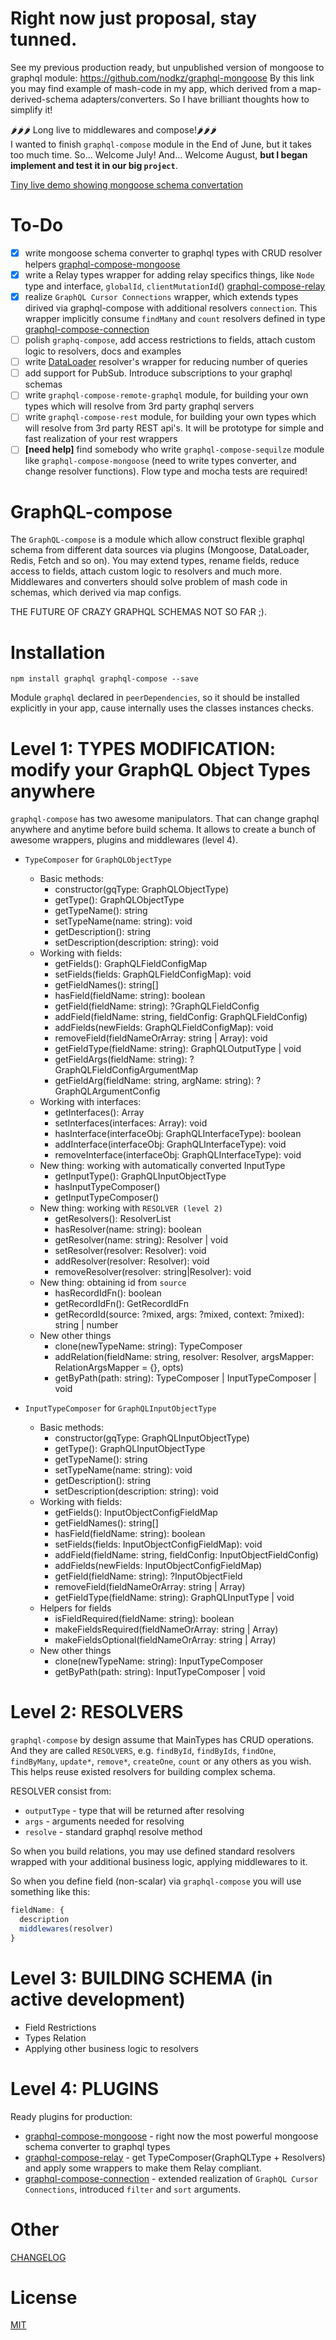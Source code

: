 # Right now just proposal, stay tunned.
See my previous production ready, but unpublished version of mongoose to graphql module: https://github.com/nodkz/graphql-mongoose
By this link you may find example of mash-code in my app, which derived from a map-derived-schema adapters/converters.
So I have brilliant thoughts how to simplify it!

🌶🌶🌶 Long live to middlewares and compose!🌶🌶🌶  
I wanted to finish `graphql-compose` module in the End of June, but it takes too much time. So... Welcome July! And... Welcome August, **but I began implement and test it in our big `project`**.

[Tiny live demo showing mongoose schema convertation](https://graphql-compose-mongoose.herokuapp.com/)

To-Do
=====
- [x] write mongoose schema converter to graphql types with CRUD resolver helpers [graphql-compose-mongoose](https://github.com/nodkz/graphql-compose-mongoose)
- [x] write a Relay types wrapper for adding relay specifics things, like `Node` type and interface, `globalId`, `clientMutationId`() [graphql-compose-relay](https://github.com/nodkz/graphql-compose-relay)
- [x] realize `GraphQL Cursor Connections` wrapper, which extends types dirived via graphql-compose with additional resolvers `connection`. This wrapper implicitly consume `findMany` and `count` resolvers defined in type [graphql-compose-connection](https://github.com/nodkz/graphql-compose-connection)
- [ ] polish `graphq-compose`, add access restrictions to fields, attach custom logic to resolvers, docs and examples
- [ ] write [DataLoader](https://github.com/facebook/dataloader) resolver's wrapper for reducing number of queries
- [ ] add support for PubSub. Introduce subscriptions to your graphql schemas
- [ ] write `graphql-compose-remote-graphql` module, for building your own types which will resolve from 3rd party graphql servers
- [ ] write `graphql-compose-rest` module, for building your own types which will resolve from 3rd party REST api's. It will be prototype for simple and fast realization of your rest wrappers
- [ ] **[need help]** find somebody who write `graphql-compose-sequilze` module like `graphql-compose-mongoose` (need to write types converter, and change resolver functions). Flow type and mocha tests are required!

GraphQL-compose
======================

The `GraphQL-compose` is a module which allow construct flexible graphql schema from different data sources via plugins (Mongoose, DataLoader, Redis, Fetch and so on).
You may extend types, rename fields, reduce access to fields, attach custom logic to resolvers and much more.
Middlewares and converters should solve problem of mash code in schemas, which derived via map configs.

THE FUTURE OF CRAZY GRAPHQL SCHEMAS NOT SO FAR ;).


Installation
============

```
npm install graphql graphql-compose --save
```
Module `graphql` declared in `peerDependencies`, so it should be installed explicitly in your app, cause internally uses the classes instances checks.


Level 1: TYPES MODIFICATION: modify your GraphQL Object Types anywhere
==========================================
`graphql-compose` has two awesome manipulators. That can change graphql anywhere and anytime before build schema. It allows to create a bunch of awesome wrappers, plugins and middlewares (level 4).
- `TypeComposer` for `GraphQLObjectType`
  - Basic methods:
    - constructor(gqType: GraphQLObjectType)
    - getType(): GraphQLObjectType
    - getTypeName(): string
    - setTypeName(name: string): void
    - getDescription(): string
    - setDescription(description: string): void
  - Working with fields:
    - getFields(): GraphQLFieldConfigMap
    - setFields(fields: GraphQLFieldConfigMap): void
    - getFieldNames(): string[]
    - hasField(fieldName: string): boolean
    - getField(fieldName: string): ?GraphQLFieldConfig
    - addField(fieldName: string, fieldConfig: GraphQLFieldConfig)
    - addFields(newFields: GraphQLFieldConfigMap): void
    - removeField(fieldNameOrArray: string | Array<string>): void
    - getFieldType(fieldName: string): GraphQLOutputType | void
    - getFieldArgs(fieldName: string): ?GraphQLFieldConfigArgumentMap
    - getFieldArg(fieldName: string, argName: string): ?GraphQLArgumentConfig
  - Working with interfaces:  
    - getInterfaces(): Array<GraphQLInterfaceType>
    - setInterfaces(interfaces: Array<GraphQLInterfaceType>): void
    - hasInterface(interfaceObj: GraphQLInterfaceType): boolean
    - addInterface(interfaceObj: GraphQLInterfaceType): void
    - removeInterface(interfaceObj: GraphQLInterfaceType): void
  - New thing: working with automatically converted InputType  
    - getInputType(): GraphQLInputObjectType
    - hasInputTypeComposer()
    - getInputTypeComposer()
  - New thing: working with `RESOLVER (level 2)`
    - getResolvers(): ResolverList
    - hasResolver(name: string): boolean
    - getResolver(name: string): Resolver | void
    - setResolver(resolver: Resolver): void  
    - addResolver(resolver: Resolver): void
    - removeResolver(resolver: string|Resolver): void
  - New thing: obtaining id from `source`
    - hasRecordIdFn(): boolean
    - getRecordIdFn(): GetRecordIdFn
    - getRecordId(source: ?mixed, args: ?mixed, context: ?mixed): string | number
  - New other things
    - clone(newTypeName: string): TypeComposer
    - addRelation(fieldName: string, resolver: Resolver, argsMapper: RelationArgsMapper = {}, opts)
    - getByPath(path: string): TypeComposer | InputTypeComposer | void

- `InputTypeComposer` for `GraphQLInputObjectType`
  - Basic methods:
    - constructor(gqType: GraphQLInputObjectType)
    - getType(): GraphQLInputObjectType
    - getTypeName(): string
    - setTypeName(name: string): void
    - getDescription(): string
    - setDescription(description: string): void
  - Working with fields:
    - getFields(): InputObjectConfigFieldMap
    - getFieldNames(): string[]
    - hasField(fieldName: string): boolean
    - setFields(fields: InputObjectConfigFieldMap): void
    - addField(fieldName: string, fieldConfig: InputObjectFieldConfig)
    - addFields(newFields: InputObjectConfigFieldMap)
    - getField(fieldName: string): ?InputObjectField
    - removeField(fieldNameOrArray: string | Array<string>)
    - getFieldType(fieldName: string): GraphQLInputType | void
  - Helpers for fields
    - isFieldRequired(fieldName: string): boolean
    - makeFieldsRequired(fieldNameOrArray: string | Array<string>)
    - makeFieldsOptional(fieldNameOrArray: string | Array<string>)
  - New other things
    - clone(newTypeName: string): InputTypeComposer
    - getByPath(path: string): InputTypeComposer | void

Level 2: RESOLVERS
==================
`graphql-compose` by design assume that MainTypes has CRUD operations. And they are called `RESOLVERS`, e.g. `findById`, `findByIds`, `findOne`, `findByMany`, `update*`, `remove*`, `createOne`, `count` or any others as you wish. This helps reuse existed resolvers for building complex schema.

RESOLVER consist from:
- `outputType` - type that will be returned after resolving
- `args` - arguments needed for resolving
- `resolve` - standard graphql resolve method

So when you build relations, you may use defined standard resolvers wrapped with your additional business logic, applying middlewares to it.

So when you define field (non-scalar) via `graphql-compose` you will use something like this:
```js
fieldName: {
  description
  middlewares(resolver)
}
```

Level 3: BUILDING SCHEMA (in active development)
========================
- Field Restrictions
- Types Relation
- Applying other business logic to resolvers

Level 4: PLUGINS
================
Ready plugins for production:
- [graphql-compose-mongoose](https://github.com/nodkz/graphql-compose-mongoose) - right now the most powerful mongoose schema converter to graphql types
- [graphql-compose-relay](https://github.com/nodkz/graphql-compose-relay) - get TypeComposer(GraphQLType + Resolvers) and apply some wrappers to make them Relay compliant.
- [graphql-compose-connection](https://github.com/nodkz/graphql-compose-connection) - extended realization of `GraphQL Cursor Connections`, introduced `filter` and `sort` arguments.

Other
=====

[CHANGELOG](https://github.com/nodkz/graphql-compose/blob/master/CHANGELOG.md)

License
=======
[MIT](https://github.com/nodkz/graphql-compose/blob/master/LICENSE.md)
